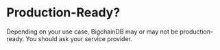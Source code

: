 # Production-Ready?

Depending on your use case, BigchainDB may or may not be production-ready. You should ask your service provider.

